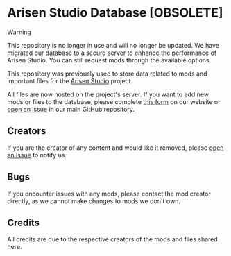 # Arisen Studio Database [OBSOLETE]

> [!WARNING]
> This repository is no longer in use and will no longer be updated. We have migrated our database to a secure server to enhance the performance of Arisen Studio. You can still request mods through the available options.

This repository was previously used to store data related to mods and important files for the [Arisen Studio](https://github.com/ohhsodead/arisen-studio) project.

All files are now hosted on the project's server. If you want to add new mods or files to the database, please complete [this form](https://arisen.studio/submit) on our website or [open an issue](https://github.com/ohhsodead/arisen-studio/issues/new?assignees=&labels=bug&projects=&template=bug.yml&title=%5BBug%5D%3A+) in our main GitHub repository.

## Creators
If you are the creator of any content and would like it removed, please [open an issue](https://github.com/ohhsodead/arisen-studio/issues/new) to notify us.

## Bugs
If you encounter issues with any mods, please contact the mod creator directly, as we cannot make changes to mods we don't own.

## Credits
All credits are due to the respective creators of the mods and files shared here.
